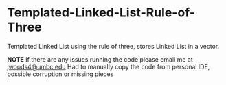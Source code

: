 # Templated-Linked-List-Rule-of-Three
Templated Linked List using the rule of three, stores Linked List in a vector.

**NOTE** 
If there are any issues running the code please email me at jwoods4@umbc.edu
Had to manually copy the code from personal IDE, possible corruption or missing pieces

